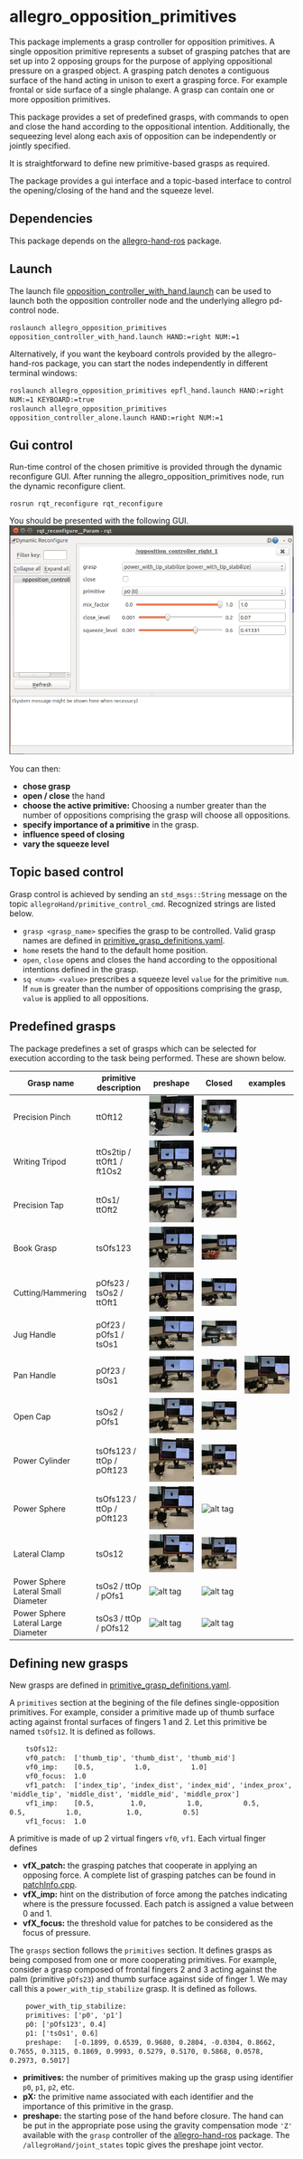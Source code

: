 allegro_opposition_primitives
=============================
This package implements a grasp controller for opposition primitives. A single opposition primitive represents a subset of grasping patches that are set up into 2 opposing groups for the purpose of applying oppositional pressure on a grasped object. A grasping patch denotes a contiguous surface of the hand acting in unison to exert a grasping force. For example frontal or side surface of a single phalange. A grasp can contain one or more opposition primitives.

This package provides a set of predefined grasps, with commands to open and close the hand according to the oppositional intention. Additionally, the sequeezing level along each axis of opposition can be independently or jointly specified.

It is straightforward to define new primitive-based grasps as required.

The package provides a gui interface and a topic-based interface to control the opening/closing of the hand and the squeeze level.

Dependencies
------------

This package depends on the [allegro-hand-ros][1] package. 

[1]: https://github.com/felixduvallet/allegro-hand-ros


Launch
------

The launch file [opposition_controller_with_hand.launch](launch/opposition_controller_with_hand.launch) can be used to launch both the opposition controller node and the underlying allegro pd-control node.

	roslaunch allegro_opposition_primitives opposition_controller_with_hand.launch HAND:=right NUM:=1

Alternatively, if you want the keyboard controls provided by the allegro-hand-ros package, you can start the nodes independently in different terminal windows:

	roslaunch allegro_opposition_primitives epfl_hand.launch HAND:=right NUM:=1 KEYBOARD:=true
	roslaunch allegro_opposition_primitives opposition_controller_alone.launch HAND:=right NUM:=1


Gui control
-----------
Run-time control of the chosen primitive is provided through the dynamic reconfigure GUI. After running the allegro_opposition_primitives node, run the dynamic reconfigure client. 

	rosrun rqt_reconfigure rqt_reconfigure 

You should be presented with the following GUI.
![alt tag](img/dyn_reconfig_gui.png)

You can then:
- **chose grasp**
- **open / close** the hand
- **choose the active primitive:** Choosing a number greater than the number of oppositions comprising the grasp will choose all oppositions.
- **specify importance of a primitive** in the grasp.
- **influence speed of closing**
- **vary the squeeze level** 


Topic based control
--------------------
Grasp control is achieved by sending an `std_msgs::String` message on the topic `allegroHand/primitive_control_cmd`. Recognized strings are listed below.
- `grasp <grasp_name>` specifies the grasp to be controlled. Valid grasp names are defined in [primitive_grasp_definitions.yaml](parameters/primitive_grasp_definitions.yaml).
- `home` resets the hand to the default home position. 
- `open`, `close` opens and closes the hand according to the oppositional intentions defined in the grasp.
- `sq <num> <value>` prescribes a squeeze level `value` for the primitive `num`. If `num` is greater than the number of oppositions comprising the grasp, `value` is applied to all oppositions.


Predefined grasps
-----------------
The package predefines a set of grasps which can be selected for execution according to the task being performed. These are shown below.

Grasp name 				| primitive description						|	preshape 											| 		Closed 											|    examples	
---------- 				| ---------------------						|   ------												|		------ 											|    ----------
Precision Pinch 		| ttOft12									| ![alt tag](img/precision_pinch_preshape.JPG)			| ![alt tag](img/precision_pinch_closed.JPG)    		|
Writing Tripod	 		| ttOs2tip / ttOft1 / ft1Os2				| ![alt tag](img/writing_tripod_preshape.JPG)			| ![alt tag](img/writing_tripod_closed.JPG)				|
Precision Tap	 		| ttOs1/ ttOft2								| ![alt tag](img/precision_tap_preshape.JPG)			| ![alt tag](img/precision_tap_closed.JPG)				|
Book Grasp	 			| tsOfs123									| ![alt tag](img/book_grasp_preshape.JPG)				| ![alt tag](img/book_grasp_closed.JPG)					|
Cutting/Hammering		| pOfs23 / tsOs2 / ttOft1					| ![alt tag](img/cutting_hammering_preshape.JPG)		| ![alt tag](img/cutting_hammering_closed.JPG)			|
Jug Handle				| pOf23 / pOfs1 / tsOs1						| ![alt tag](img/jug_handle_preshape.JPG)				| ![alt tag](img/jug_handle_closed.JPG)					|
Pan Handle				| pOf23 / tsOs1								| ![alt tag](img/pan_handle_preshape.JPG)				| ![alt tag](img/pan_handle_closed_1.JPG)  				| ![alt tag](img/pan_handle_closed_2.JPG)
Open Cap 				| tsOs2 / pOfs1								| ![alt tag](img/open_cap_preshape.JPG)					| ![alt tag](img/open_cap_closed.JPG)					|
Power Cylinder 			| tsOfs123 / ttOp / pOft123					| ![alt tag](img/power_cylinder_3_finger_preshape.JPG)	| ![alt tag](img/power_cylinder_3_finger_closed.JPG)	|
Power Sphere 			| tsOfs123 / ttOp / pOft123					| ![alt tag](img/power_sphere_3_finger_preshape.JPG)	| ![alt tag](img/power_sphere_3_finger_closed.JPG)		|
Lateral Clamp 			| tsOs12									| ![alt tag](img/lateral_clamp_preshape.JPG)			| ![alt tag](img/lateral_clamp_closed.JPG)				|
Power Sphere Lateral Small Diameter | tsOs2 / ttOp / pOfs1  		| ![alt tag](img/power_sphere_lateral_small_diameter_preshape.JPG) | ![alt tag](img/power_sphere_lateral_small_diameter_closed.JPG)	|
Power Sphere Lateral Large Diameter | tsOs3 / ttOp / pOfs12  		| ![alt tag](img/power_sphere_lateral_large_diameter_preshape.JPG) | ![alt tag](img/power_sphere_lateral_large_diameter_closed.JPG)	|


Defining new grasps
-------------------

New grasps are defined in [primitive_grasp_definitions.yaml](parameters/primitive_grasp_definitions.yaml). 

A `primitives` section at the begining of the file defines single-opposition primitives. For example, consider a primitive made up of thumb surface acting against frontal surfaces of fingers 1 and 2. Let this primitive be named `tsOfs12`. It is defined as follows.

		tsOfs12:
		vf0_patch:  ['thumb_tip', 'thumb_dist', 'thumb_mid']
		vf0_imp:    [0.5,          1.0,          1.0]
		vf0_focus:  1.0
		vf1_patch:  ['index_tip', 'index_dist', 'index_mid', 'index_prox', 'middle_tip', 'middle_dist', 'middle_mid', 'middle_prox']
		vf1_imp:    [0.5,         1.0,          1.0,          0.5,          0.5,          1.0,           1.0,          0.5]
		vf1_focus:  1.0

A primitive is made of up 2 virtual fingers `vf0`, `vf1`. Each virtual finger defines 
- **vfX_patch:** the grasping patches that cooperate in applying an opposing force.  A complete list of grasping patches can be found in [patchInfo.cpp](src/patchInfo.cpp).
- **vfX_imp:** hint on the distribution of force among the patches indicating where is the pressure focussed. Each patch is assigned a value between 0 and 1.
- **vfX_focus:** the threshold value for patches to be considered as the focus of pressure.

The `grasps` section follows the `primitives` section. It defines grasps as being composed from one or more cooperating primitives. For example, consider a grasp composed of frontal fingers 2 and 3 acting against the palm (primitive `pOfs23`) and thumb surface against side of finger 1. We may call this a `power_with_tip_stabilize` grasp. It is defined as follows.

		power_with_tip_stabilize:  
		primitives: ['p0', 'p1']
		p0: ['pOfs123', 0.4]
		p1: ['tsOs1', 0.6]
		preshape:   [-0.1899, 0.6539, 0.9680, 0.2804, -0.0304, 0.8662, 0.7655, 0.3115, 0.1869, 0.9993, 0.5279, 0.5170, 0.5868, 0.0578, 0.2973, 0.5017]

- **primitives:** the number of primitives making up the grasp using identifier `p0`, `p1`, `p2`, etc.
- **pX:** the primitive name associated with each identifier and the importance of this primitive in the grasp.
- **preshape:** the starting pose of the hand before closure. The hand can be put in the appropriate pose using the gravity compensation mode `'Z'` available with the `grasp` controller of the [allegro-hand-ros](https://github.com/felixduvallet/allegro-hand-ros) package. The `/allegroHand/joint_states` topic gives the preshape joint vector.





